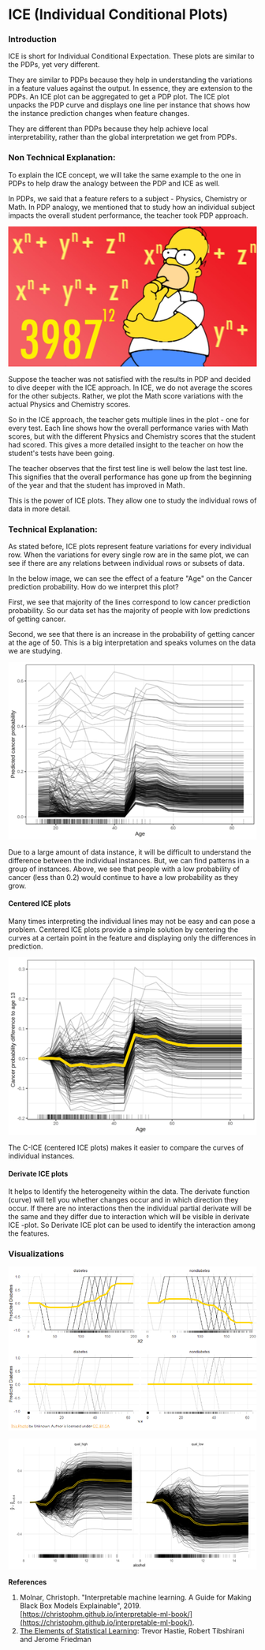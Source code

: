 # ICE \(Individual Conditional Plots\)

### Introduction

ICE is short for Individual Conditional Expectation. These plots are similar to the PDPs, yet very different.

They are similar to PDPs because they help in understanding the variations in a feature values against the output. In essence, they are extension to the PDPs. An ICE plot can be aggregated to get a PDP plot. The ICE plot unpacks the PDP curve and displays one line per instance that shows how the instance prediction changes when feature changes.

‌They are different than PDPs because they help achieve local interpretability, rather than the global interpretation we get from PDPs. 

### **Non Technical Explanation:**

To explain the ICE concept, we will take the same example to the one in PDPs to help draw the analogy between the PDP and ICE as well.

In PDPs, we said that a feature refers to a subject - Physics, Chemistry or Math. In PDP analogy, we mentioned that to study how an individual subject impacts the overall student performance, the teacher took PDP approach. 

![](../.gitbook/assets/image%20%2865%29.png)

Suppose the teacher was not satisfied with the results in PDP and decided to dive deeper with the ICE approach. In ICE, we do not average the scores for the other subjects. Rather, we plot the Math score variations with the actual Physics and Chemistry scores.

So in the ICE approach, the teacher gets multiple lines in the plot - one for every test. Each line shows how the overall performance varies with Math scores, but with the different Physics and Chemistry scores that the student had scored. This gives a more detailed insight to the teacher on how the student's tests have been going. 

The teacher observes that the first test line is well below the last test line. This signifies that the overall performance has gone up from the beginning of the year and that the student has improved in Math. 

This is the power of ICE plots. They allow one to study the individual rows of data in more detail.   

### Technical Explanation:

As stated before, ICE plots represent feature variations for every individual row. When the variations for every single row are in the same plot, we can see if there are any relations between individual rows or subsets of data.

In the below image, we can see the effect of a feature "Age" on the Cancer prediction probability. How do we interpret this plot? 

First, we see that majority of the lines correspond to low cancer prediction probability. So our data set has the majority of people with low predictions of getting cancer. 

Second, we see that there is an increase in the probability of getting cancer at the age of 50. This is a big interpretation and speaks volumes on the data we are studying. 



![](../.gitbook/assets/image%20%2837%29.png)

‌Due to a large amount of data instance, it will be difficult to understand the difference between the individual instances. But, we can find patterns in a group of instances. Above, we see that people with a low probability of cancer \(less than 0.2\) would continue to have a low probability as they grow. 

#### Centered ICE plots

‌Many times interpreting the individual lines may not be easy and can pose a problem. Centered ICE plots provide a simple solution by centering the curves at a certain point in the feature and displaying only the differences in prediction.

![](../.gitbook/assets/image%20%2836%29.png)

The C-ICE \(centered ICE plots\) makes it easier to compare the curves of individual instances. 

#### Derivate ICE plots

It helps to Identify the heterogeneity within the data. The derivate function \(curve\) will tell you whether changes occur and in which direction they occur. If there are no interactions then the individual partial derivate will be the same and they differ due to interaction which will be visible in derivate ICE -plot. So Derivate ICE plot can be used to identify the interaction among the features.

### Visualizations

![](../.gitbook/assets/image%20%28120%29.png)

![](../.gitbook/assets/image%20%2864%29.png)



**References**

1. Molnar, Christoph. "Interpretable machine learning. A Guide for Making Black Box Models Explainable", 2019. [https://christophm.github.io/interpretable-ml-book/](https://christophm.github.io/interpretable-ml-book/).
2. [The Elements of Statistical Learning](https://web.stanford.edu/~hastie/ElemStatLearn/): Trevor Hastie,  Robert Tibshirani and  Jerome Friedman

